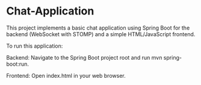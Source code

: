 # Chat-Application

This project implements a basic chat application using Spring Boot for the backend (WebSocket with STOMP) and a simple HTML/JavaScript frontend.

To run this application:

Backend: Navigate to the Spring Boot project root and run mvn spring-boot:run.

Frontend: Open index.html in your web browser.